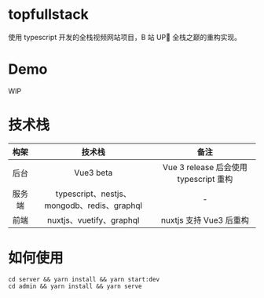 # topfullstack

使用 typescript 开发的全栈视频网站项目，B 站 UP🐖 全栈之巅的重构实现。

# Demo

WIP

# 技术栈

|  构架  |                   技术栈                    |                  备注                  |
| :----: | :-----------------------------------------: | :------------------------------------: |
|  后台  |                  Vue3 beta                  | Vue 3 release 后会使用 typescript 重构 |
| 服务端 | typescript、nestjs、mongodb、redis、graphql |                   -                    |
|  前端  |          nuxtjs、vuetify、graphql           |        nuxtjs 支持 Vue3 后重构         |

# 如何使用

```
cd server && yarn install && yarn start:dev
cd admin && yarn install && yarn serve
```
